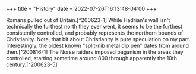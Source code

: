 +++
title = "History"
date = 2022-07-26T16:13:48-04:00
+++

<ui5-timeline>
  <ui5-timeline-item id="410" title-text="410" icon="world">
    Romans pulled out of Britain.[^200623-1]  While Hadrian's wall isn't
    technically the furthest north they ever went, it seems to be the furthest
    consistently controlled, and probably represents the northern bounds of
    Christianity. Note, that bit about Christianity is pure speculation on my
    part.  Interestingly, the oldest known "split-nib metal dip pen" dates from
    around then.[^200816-1]   
  </ui5-timeline-item>
  <ui5-timeline-item id="800" title-text="800" icon="world">
    The Norse raiders imposed paganism in the areas they controlled, starting
    sometime around 800 through apparently the 10th century.[^200623-5] 
  </ui5-timeline-item>
</ui5-timeline>


[^200623-1]: {{< wikipedia "Hadrian's Wall" >}} Last viewed 2020-06-23.

[^200816-1]: {{< wikipedia "Dip pen" >}} Last Edited 2020-07-24. Last Viewed 2020-08-16

[^modeline]: # vim: shiftwidth=2:tabstop=2:expandtab 
